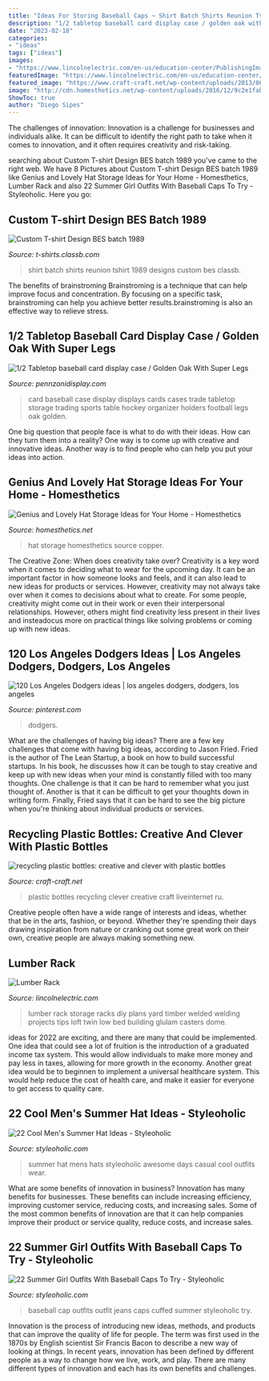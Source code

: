 ```yaml
---
title: "Ideas For Storing Baseball Caps ~ Shirt Batch Shirts Reunion Tshirt 1989 Designs Custom Bes Classb"
description: "1/2 tabletop baseball card display case / golden oak with super legs"
date: "2023-02-18"
categories:
- "ideas"
tags: ["ideas"]
images:
- "https://www.lincolnelectric.com/en-us/education-center/PublishingImages/ArticleImages/lumberrack_large.jpg"
featuredImage: "https://www.lincolnelectric.com/en-us/education-center/PublishingImages/ArticleImages/lumberrack_large.jpg"
featured_image: "https://www.craft-craft.net/wp-content/uploads/2013/06/recycling-plastic-bottles-creative-clever-plastic-bottles-craft-craft-15542704_374967195934261_1274151449_n.jpg"
image: "http://cdn.homesthetics.net/wp-content/uploads/2016/12/9c2e1fabf68297ca4d16ec2ebdced8f4.jpg"
ShowToc: true
author: "Diego Sipes"
---
```



The challenges of innovation:
Innovation is a challenge for businesses and individuals alike. It can be difficult to identify the right path to take when it comes to innovation, and it often requires creativity and risk-taking.

	

		
searching about Custom T-shirt Design BES batch 1989 you've came to the right web. We have 8 Pictures about Custom T-shirt Design BES batch 1989 like Genius and Lovely Hat Storage Ideas for Your Home - Homesthetics, Lumber Rack and also 22 Summer Girl Outfits With Baseball Caps To Try - Styleoholic. Here you go:
		
    
## Custom T-shirt Design BES Batch 1989

<img loading=lazy src="https://t-shirts.classb.com/image/632089.495.shirt.Front.jpg?1343454801" onerror="this.onerror=null;this.src='https://tse4.mm.bing.net/th?id=OIP.jkdI7cTib2FyldehFVqbugHaG3&amp;pid=15.1';" alt="Custom T-shirt Design BES batch 1989">

_Source: t-shirts.classb.com_

>shirt batch shirts reunion tshirt 1989 designs custom bes classb. 

	

The benefits of brainstroming
Brainstroming is a technique that can help improve focus and concentration. By focusing on a specific task, brainstroming can help you achieve better results.brainstroming is also an effective way to relieve stress.

    
## 1/2 Tabletop Baseball Card Display Case / Golden Oak With Super Legs

<img loading=lazy src="https://www.pennzonidisplay.com/ProductImages/tabletop5.JPG" onerror="this.onerror=null;this.src='https://tse3.mm.bing.net/th?id=OIP.6Zm3aH1uhCCI8_S9LgN_fAHaJ4&amp;pid=15.1';" alt="1/2 Tabletop baseball card display case / Golden Oak With Super Legs">

_Source: pennzonidisplay.com_

>card baseball case display displays cards cases trade tabletop storage trading sports table hockey organizer holders football legs oak golden. 

	

One big question that people face is what to do with their ideas. How can they turn them into a reality? One way is to come up with creative and innovative ideas. Another way is to find people who can help you put your ideas into action.

    
## Genius And Lovely Hat Storage Ideas For Your Home - Homesthetics

<img loading=lazy src="http://cdn.homesthetics.net/wp-content/uploads/2016/12/9c2e1fabf68297ca4d16ec2ebdced8f4.jpg" onerror="this.onerror=null;this.src='https://tse3.mm.bing.net/th?id=OIP.8I5fUwS-tlbgwV-FW4_8zAHaLK&amp;pid=15.1';" alt="Genius and Lovely Hat Storage Ideas for Your Home - Homesthetics">

_Source: homesthetics.net_

>hat storage homesthetics source copper. 

	

The Creative Zone: When does creativity take over?
Creativity is a key word when it comes to deciding what to wear for the upcoming day. It can be an important factor in how someone looks and feels, and it can also lead to new ideas for products or services. However, creativity may not always take over when it comes to decisions about what to create. For some people, creativity might come out in their work or even their interpersonal relationships. However, others might find creativity less present in their lives and insteadocus more on practical things like solving problems or coming up with new ideas.

    
## 120 Los Angeles Dodgers Ideas | Los Angeles Dodgers, Dodgers, Los Angeles

<img loading=lazy src="https://i.pinimg.com/474x/0e/48/3a/0e483aeda9bff224c92f78309b37b7ea--los-angeles-dodgers-s.jpg" onerror="this.onerror=null;this.src='https://tse3.mm.bing.net/th?id=OIP.mfi0mosqhcUSEjy4Z_LkyQHaIa&amp;pid=15.1';" alt="120 Los Angeles Dodgers ideas | los angeles dodgers, dodgers, los angeles">

_Source: pinterest.com_

>dodgers. 

	

What are the challenges of having big ideas?
There are a few key challenges that come with having big ideas, according to Jason Fried. Fried is the author of The Lean Startup, a book on how to build successful startups. In his book, he discusses how it can be tough to stay creative and keep up with new ideas when your mind is constantly filled with too many thoughts. 
One challenge is that it can be hard to remember what you just thought of. Another is that it can be difficult to get your thoughts down in writing form. Finally, Fried says that it can be hard to see the big picture when you're thinking about individual products or services.

    
## Recycling Plastic Bottles: Creative And Clever With Plastic Bottles

<img loading=lazy src="https://www.craft-craft.net/wp-content/uploads/2013/06/recycling-plastic-bottles-creative-clever-plastic-bottles-craft-craft-15542704_374967195934261_1274151449_n.jpg" onerror="this.onerror=null;this.src='https://tse1.mm.bing.net/th?id=OIP.QEtVoj5ANSoQnO5f-xxq4QHaFj&amp;pid=15.1';" alt="recycling plastic bottles: creative and clever with plastic bottles">

_Source: craft-craft.net_

>plastic bottles recycling clever creative craft liveinternet ru. 

	

Creative people often have a wide range of interests and ideas, whether that be in the arts, fashion, or beyond. Whether they're spending their days drawing inspiration from nature or cranking out some great work on their own, creative people are always making something new.

    
## Lumber Rack

<img loading=lazy src="https://www.lincolnelectric.com/en-us/education-center/PublishingImages/ArticleImages/lumberrack_large.jpg" onerror="this.onerror=null;this.src='https://tse4.mm.bing.net/th?id=OIP.pB_PbGRpvsvqc-dQl6WhMwHaJ4&amp;pid=15.1';" alt="Lumber Rack">

_Source: lincolnelectric.com_

>lumber rack storage racks diy plans yard timber welded welding projects tips loft twin low bed building glulam casters dome. 

	

ideas for 2022 are exciting, and there are many that could be implemented. One idea that could see a lot of fruition is the introduction of a graduated income tax system. This would allow individuals to make more money and pay less in taxes, allowing for more growth in the economy. Another great idea would be to beginnen to implement a universal healthcare system. This would help reduce the cost of health care, and make it easier for everyone to get access to quality care.

    
## 22 Cool Men&#039;s Summer Hat Ideas - Styleoholic

<img loading=lazy src="https://i.styleoholic.com/2016/05/22-Awesome-Men-Hat-Ideas-For-Summer-Days-750x1061.jpg" onerror="this.onerror=null;this.src='https://tse1.mm.bing.net/th?id=OIP.uqZJUiF6iODg3kNA0tCf6gHaKe&amp;pid=15.1';" alt="22 Cool Men&#039;s Summer Hat Ideas - Styleoholic">

_Source: styleoholic.com_

>summer hat mens hats styleoholic awesome days casual cool outfits wear. 

	

What are some benefits of innovation in business?
Innovation has many benefits for businesses. These benefits can include increasing efficiency, improving customer service, reducing costs, and increasing sales. Some of the most common benefits of innovation are that it can help companies improve their product or service quality, reduce costs, and increase sales.

    
## 22 Summer Girl Outfits With Baseball Caps To Try - Styleoholic

<img loading=lazy src="https://i.styleoholic.com/2016/05/Outfit-with-baseball-cap-and-cuffed-jeans.jpg" onerror="this.onerror=null;this.src='https://tse3.mm.bing.net/th?id=OIP.R-6vi9QLgKpas_ubTRQOiQAAAA&amp;pid=15.1';" alt="22 Summer Girl Outfits With Baseball Caps To Try - Styleoholic">

_Source: styleoholic.com_

>baseball cap outfits outfit jeans caps cuffed summer styleoholic try. 

	

Innovation is the process of introducing new ideas, methods, and products that can improve the quality of life for people. The term was first used in the 1870s by English scientist Sir Francis Bacon to describe a new way of looking at things. In recent years, innovation has been defined by different people as a way to change how we live, work, and play. There are many different types of innovation and each has its own benefits and challenges.

